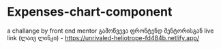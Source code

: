 # Expenses-chart-component


a challange by front end mentor
გამოწვევა ფრონტენდ მენტორისგან
live link (ლაივ ლინკი) - https://unrivaled-heliotrope-fd484b.netlify.app/
